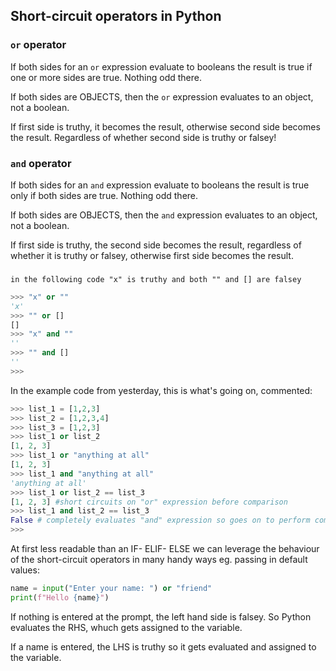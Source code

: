 ## Short-circuit operators in Python

### `or` operator

If both sides for an `or` expression evaluate to booleans the result is true if one or more sides are true. Nothing odd there. 

If both sides are OBJECTS, then the `or` expression evaluates to an object, not a boolean.

If first side is truthy, it becomes the result, otherwise second side becomes the result. Regardless of whether second side is truthy or falsey!

### `and` operator

If both sides for an `and` expression evaluate to booleans the result is true only if both sides are true. Nothing odd there. 

If both sides are OBJECTS, then the `and` expression evaluates to an object, not a boolean.

If first side is truthy, the second side becomes the result, regardless of whether it is truthy or falsey, otherwise first side becomes the result. 
### 
    in the following code "x" is truthy and both "" and [] are falsey

```python
>>> "x" or ""
'x'
>>> "" or []
[]
>>> "x" and ""
'' 
>>> "" and []
''
>>> 
```

In the example code from yesterday, this is what's going on, commented:

```python
>>> list_1 = [1,2,3]
>>> list_2 = [1,2,3,4]
>>> list_3 = [1,2,3]
>>> list_1 or list_2
[1, 2, 3]
>>> list_1 or "anything at all"
[1, 2, 3]
>>> list_1 and "anything at all"
'anything at all'
>>> list_1 or list_2 == list_3
[1, 2, 3] #short circuits on "or" expression before comparison
>>> list_1 and list_2 == list_3
False # completely evaluates "and" expression so goes on to perform comparison
>>> 
```

At first less readable than an IF- ELIF- ELSE we can leverage the behaviour of the short-circuit operators in many handy ways eg. passing in default values:

```python
name = input("Enter your name: ") or "friend"
print(f"Hello {name}")
```
If nothing is entered at the prompt, the left hand side is falsey. So Python evaluates the RHS, whuch gets assigned to the variable. 

If a name is entered, the LHS is truthy so it gets evaluated and assigned to the variable.